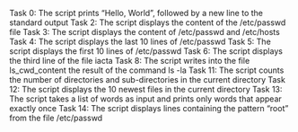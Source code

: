 Task 0: The script prints “Hello, World”, followed by a new line to the standard output
Task 2: The script displays the content of the /etc/passwd file
Task 3: The script displays the content of /etc/passwd and /etc/hosts
Task 4: The script displays the last 10 lines of /etc/passwd
Task 5: The script displays the first 10 lines of /etc/passwd
Task 6: The script displays the third line of the file iacta
Task 8: The script writes into the file ls_cwd_content the result of the command ls -la
Task 11: The script counts the number of directories and sub-directories in the current directory
Task 12: The script displays the 10 newest files in the current directory
Task 13: The script takes a list of words as input and prints only words that appear exactly once
Task 14: The script displays lines containing the pattern “root” from the file /etc/passwd
